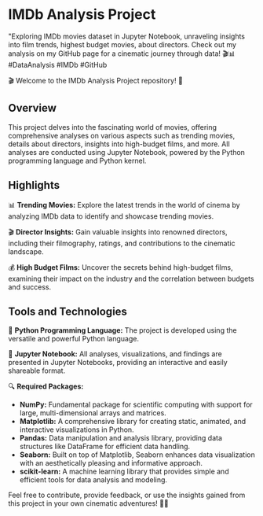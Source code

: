 # IMDb Analysis Project
"Exploring IMDb movies dataset in Jupyter Notebook, unraveling insights into film trends, highest budget movies, about directors. Check out my analysis on my GitHub page for a cinematic journey through data! 🎬📊 #DataAnalysis #IMDb #GitHub

🎬 Welcome to the IMDb Analysis Project repository! 🎥

## Overview

This project delves into the fascinating world of movies, offering comprehensive analyses on various aspects such as trending movies, details about directors, insights into high-budget films, and more. All analyses are conducted using Jupyter Notebook, powered by the Python programming language and Python kernel.

## Highlights 

📊 **Trending Movies:** Explore the latest trends in the world of cinema by analyzing IMDb data to identify and showcase trending movies.

🎬 **Director Insights:** Gain valuable insights into renowned directors, including their filmography, ratings, and contributions to the cinematic landscape.

💰 **High Budget Films:** Uncover the secrets behind high-budget films, examining their impact on the industry and the correlation between budgets and success.


## Tools and Technologies

🐍 **Python Programming Language:** The project is developed using the versatile and powerful Python language.

📓 **Jupyter Notebook:** All analyses, visualizations, and findings are presented in Jupyter Notebooks, providing an interactive and easily shareable format.


🔍 **Required Packages:**

- **NumPy:** Fundamental package for scientific computing with support for large, multi-dimensional arrays and matrices.
- **Matplotlib:** A comprehensive library for creating static, animated, and interactive visualizations in Python.
- **Pandas:** Data manipulation and analysis library, providing data structures like DataFrame for efficient data handling.
- **Seaborn:** Built on top of Matplotlib, Seaborn enhances data visualization with an aesthetically pleasing and informative approach.
- **scikit-learn:** A machine learning library that provides simple and efficient tools for data analysis and modeling.



Feel free to contribute, provide feedback, or use the insights gained from this project in your own cinematic adventures! 🍿✨
